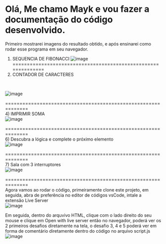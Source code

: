 <h1>Olá, Me chamo Mayk e vou fazer a documentação do código desenvolvido.</h1>

Primeiro mostrarei imagens do resultado obtido, e após ensinarei como rodar esse programa em seu navegador.
1) SEQUENCIA DE FIBONACCI
![image](https://github.com/user-attachments/assets/807cd19b-7f42-48d5-b4f0-0b571bf65029)
==============================================================
2) CONTADOR DE CARACTERES
</br>

![image](https://github.com/user-attachments/assets/06365695-571a-4c26-9e90-04bb0fb8b8be)

==============================================================
</br>
4) IMPRIMIR SOMA
</br>
![image](https://github.com/user-attachments/assets/22c3181e-68d9-4cfd-af55-21b8eb5385e1)

==============================================================
</br>
6) Descubra a lógica e complete o próximo elemento
</br>
![image](https://github.com/user-attachments/assets/7f16bf76-1176-4340-a672-caf32407b792)

==============================================================
</br>
7) Sala com 3 interruptores
</br>
![image](https://github.com/user-attachments/assets/1a06685a-b125-4803-b61d-8b1a03abad06)

==============================================================
</br>
Agora vamos ao rodar o código, primeiramente clone este projeto, em seguida, abra de preferência no editor de códigos vsCode, intale a extensão Live Server 
</br>
![image](https://github.com/user-attachments/assets/b53fdbab-9809-4e0b-a3be-813e3a6c17f7)
</br>

Em seguida, dentro do arquvivo HTML, clique com o lado direito do seu mouse e clique em Open with live server então no navegador, poderá ver os 2 primeiros desafios diretamente na tela, o desafio 3, 4 e 5 poderá ver em forma de comentário diretamente dentro do código no arquivo script.js
![image](https://github.com/user-attachments/assets/aac229b2-40d7-47a6-a33f-096346e94243)


